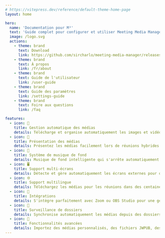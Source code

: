 ```yaml
---
# https://vitepress.dev/reference/default-theme-home-page
layout: home

hero:
  name: 'Documentation pour M³'
  text: 'Guide complet pour configurer et utiliser Meeting Media Manager'
  image: /logo.svg
  actions:
    - theme: brand
      text: Download
      link: https://github.com/sircharlo/meeting-media-manager/releases/latest
    - theme: brand
      text: À propos
      link: /fr/about
    - theme: brand
      text: Guide de l'utilisateur
      link: /user-guide
    - theme: brand
      text: Guide des paramètres
      link: /settings-guide
    - theme: brand
      text: Foire aux questions
      link: /faq

features:
  - icon: 🚀
    title: Gestion automatique des médias
    details: Télécharge et organise automatiquement les images et vidéos pour les réunions de l'assemblée locale dans toutes les langues disponibles sur le site officiel des Témoins de Jéhovah.
  - icon: 🎦
    title: Présentation des médias
    details: Présentez les médias facilement lors de réunions hybrides ou en personne avec des contrôles avancés, des capacités de zoom/pan et des options de timing personnalisées.
  - icon: 🎵
    title: Système de musique de fond
    details: Musique de fond intelligente qui s'arrête automatiquement avant le début des réunions et peut être redémarrée d'un clic après les réunions.
  - icon: 🖥️
    title: Support multi-écrans
    details: Détecte et gère automatiquement les écrans externes pour des présentations de médias et un partage de sites web fluides.
  - icon: 🌐
    title: Support multilingue
    details: Téléchargez les médias pour les réunions dans des centaines de langues et utilisez l'interface de M³ dans l'une des nombreuses langues disponibles.
  - icon: 🧩
    title: Intégrations
    details: S'intègre parfaitement avec Zoom ou OBS Studio pour une gestion et une lecture de médias améliorées lors des réunions.
  - icon: 📁
    title: Surveillance de dossiers
    details: Synchronise automatiquement les médias depuis des dossiers surveillés (comme Dropbox ou OneDrive) et exporte les médias vers des dossiers.
  - icon: 🎯
    title: Fonctionnalités avancées
    details: Importez des médias personnalisés, des fichiers JWPUB, des listes de lecture, des enregistrements audio de la Bible et gérez plusieurs assemblées locales.
---
```

